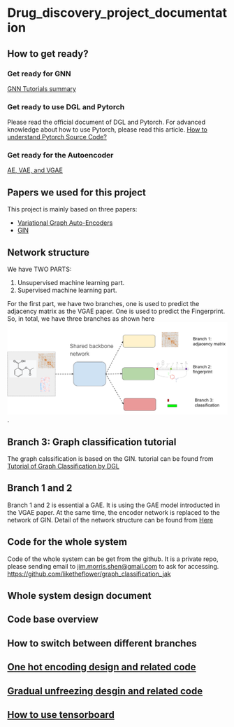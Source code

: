 # Drug_discovery_project_documentation

## How to get ready?  
### Get ready for GNN  
[GNN Tutorials summary](https://medium.com/@jim.morris.shen/graph-neural-networks-5df67d78f262?source=friends_link&sk=7158f6cc1ba9931a5e2b4d1f81447ed0)

### Get ready to use DGL and Pytorch  
Please read the official document of DGL and Pytorch. 
For advanced knowledge about how to use Pytorch, please read this article.
[How to understand Pytorch Source Code?](https://medium.com/@jim.morris.shen/how-to-understand-pytorch-source-code-1fdbdbbf007e)

### Get ready for the Autoencoder  
[AE, VAE, and VGAE](https://medium.com/@jim.morris.shen/ae-vae-and-vgae-79802b6fe0af?source=friends_link&sk=20eb11c53ea7efc3b71e91e85f3cc219)

## Papers we used for this project  
This project is mainly based on three papers:
- [Variational Graph Auto-Encoders](https://arxiv.org/abs/1611.07308)
- [GIN](https://arxiv.org/abs/1810.00826)

## Network structure  
We have TWO PARTS:
1. Unsupervised machine learning part.
2. Supervised machine learning part.  

For the first part, we have two branches, one is used to predict the adjacency matrix as the VGAE paper. One is used to predict the Fingerprint.
So, in total, we have three branches as shown here ![network architecture](./network_structure.png).


## Branch 3: Graph classification tutorial  
The graph calssification is based on the GIN. tutorial can be found from [Tutorial of Graph Classification by DGL](https://medium.com/@jim.morris.shen/tutorial-of-graph-classification-by-dgl-75baa9478c16?source=friends_link&sk=44b0c49061390ab9ae946f1b8b9a0f6e)

## Branch 1 and 2 
Branch 1 and 2 is essential a GAE. It is using the GAE model introducted in the VGAE paper. At the same time, the encoder network is replaced to the network of GIN.
Detail of the network structure can be found from [Here](https://docs.google.com/presentation/d/1QVJ7PIigq2_PYAqfscvivH7Qml0zFtXLm0Vl30Kcg78/edit?usp=sharing)

## Code for the whole system  
Code of the whole system can be get from the github. It is a private repo, please sending email to jim.morris.shen@gmail.com to ask for accessing.
https://github.com/liketheflower/graph_classification_jak

## Whole system design document 
## Code base overview
## How to switch between different branches
## [One hot encoding design and related code](https://medium.com/@jim.morris.shen/one-hot-encoding-33bcb4a0cfae?sk=9b274cbf39fd274b69f9bc0ecf3043e1)
## [Gradual unfreezing desgin and related code](./design_documents/gradual_unfreezing_design.md)
## [How to use tensorboard](./documents/tensorboard_tutorial.md)
